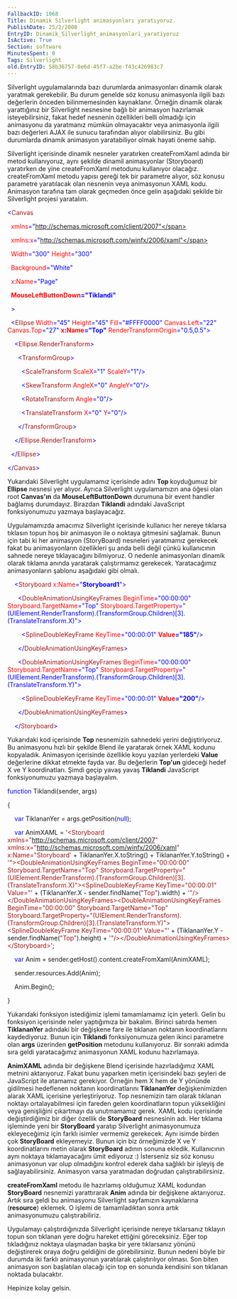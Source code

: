 ```yaml
---
FallbackID: 1968
Title: Dinamik Silverlight animasyonları yaratıyoruz.
PublishDate: 25/2/2008
EntryID: Dinamik_Silverlight_animasyonlari_yaratiyoruz
IsActive: True
Section: software
MinutesSpent: 0
Tags: Silverlight
old.EntryID: 58b36757-8e6d-45f7-a2be-f43c426983c7
---
```

Silverlight uygulamalarında bazı durumlarda animasyonları dinamik olarak
yaratmak gerekebilir. Bu durum genelde söz konusu animasyonla ilgili
bazı değerlerin önceden bilinmemesinden kaynaklanır. Örneğin dinamik
olarak yarattığınız bir Silverlight nesnesine bağlı bir animasyon
hazırlamak isteyebilirsiniz, fakat hedef nesnenin özellikleri belli
olmadığı için animasyonu da yaratmanız mümkün olmayacaktır veya
animasyonla ilgili bazı değerleri AJAX ile sunucu tarafından alıyor
olabilirsiniz. Bu gibi durumlarda dinamik animasyon yaratabiliyor olmak
hayati öneme sahip.

Silverlight içerisinde dinamik nesneler yaratırken createFromXaml adında
bir metod kullanıyoruz, aynı şekilde dinamil animasyonlar (Storyboard)
yaratırken de yine createFromXaml metodunu kullanıyor olacağız.
createFromXaml metodu yapısı gereği tek bir parametre alıyor, söz konusu
parametre yaratılacak olan nesnenin veya animasyonun XAML kodu.
Animasyon tarafına tam olarak geçmeden önce gelin aşağıdaki şekilde bir
Silverlight projesi yaratalım.

<span style="color: blue;">\<</span><span
style="color: #a31515;">Canvas</span>

<span style="color: red;">  xmlns</span><span
style="color: blue;">="http://schemas.microsoft.com/client/2007"</span>

<span style="color: red;">  xmlns</span><span
style="color: blue;">:</span><span style="color: red;">x</span><span
style="color: blue;">="http://schemas.microsoft.com/winfx/2006/xaml"</span>

<span style="color: red;">  Width</span><span
style="color: blue;">="300"</span><span style="color: red;">
Height</span><span style="color: blue;">="300"</span>

<span style="color: red;">  Background</span><span
style="color: blue;">="White"</span>

<span style="color: red;">  x</span><span
style="color: blue;">:</span><span style="color: red;">Name</span><span
style="color: blue;">="Page"</span>

<span style="color: red;">  **MouseLeftButtonDown**</span><span
style="color: blue;">**="Tiklandi"**</span>

<span style="color: blue;">  \></span>

<span style="color: #a31515;">  </span><span
style="color: blue;">\<</span><span
style="color: #a31515;">Ellipse</span><span style="color: red;">
Width</span><span style="color: blue;">="45"</span><span
style="color: red;"> Height</span><span
style="color: blue;">="45"</span><span style="color: red;">
Fill</span><span style="color: blue;">="\#FFFF0000"</span><span
style="color: red;"> Canvas.Left</span><span
style="color: blue;">="22"</span><span style="color: red;">
Canvas.Top</span><span style="color: blue;">="27"</span><span
style="color: red;"> **x**</span><span
style="color: blue;">**:**</span><span
style="color: red;">**Name**</span><span
style="color: blue;">**="Top"**</span><span style="color: red;">
RenderTransformOrigin</span><span
style="color: blue;">="0.5,0.5"\></span>

<span style="color: #a31515;">    </span><span
style="color: blue;">\<</span><span
style="color: #a31515;">Ellipse.RenderTransform</span><span
style="color: blue;">\></span>

<span style="color: #a31515;">      </span><span
style="color: blue;">\<</span><span
style="color: #a31515;">TransformGroup</span><span
style="color: blue;">\></span>

<span style="color: #a31515;">        </span><span
style="color: blue;">\<</span><span
style="color: #a31515;">ScaleTransform</span><span style="color: red;">
ScaleX</span><span style="color: blue;">="1"</span><span
style="color: red;"> ScaleY</span><span
style="color: blue;">="1"/\></span>

<span style="color: #a31515;">        </span><span
style="color: blue;">\<</span><span
style="color: #a31515;">SkewTransform</span><span style="color: red;">
AngleX</span><span style="color: blue;">="0"</span><span
style="color: red;"> AngleY</span><span
style="color: blue;">="0"/\></span>

<span style="color: #a31515;">        </span><span
style="color: blue;">\<</span><span
style="color: #a31515;">RotateTransform</span><span style="color: red;">
Angle</span><span style="color: blue;">="0"/\></span>

<span style="color: #a31515;">        </span><span
style="color: blue;">\<</span><span
style="color: #a31515;">TranslateTransform</span><span
style="color: red;"> X</span><span style="color: blue;">="0"</span><span
style="color: red;"> Y</span><span style="color: blue;">="0"/\></span>

<span style="color: #a31515;">      </span><span
style="color: blue;">\</</span><span
style="color: #a31515;">TransformGroup</span><span
style="color: blue;">\></span>

<span style="color: #a31515;">    </span><span
style="color: blue;">\</</span><span
style="color: #a31515;">Ellipse.RenderTransform</span><span
style="color: blue;">\></span>

<span style="color: #a31515;">  </span><span
style="color: blue;">\</</span><span
style="color: #a31515;">Ellipse</span><span
style="color: blue;">\></span>

<span style="color: blue;">\</</span><span
style="color: #a31515;">Canvas</span><span
style="color: blue;">\></span>

Yukarıdaki Silverlight uygulamamız içerisinde adını **Top** koyduğumuz
bir **Ellipse** nesnesi yer alıyor. Ayrıca Silverlight uygulamamızın ana
öğesi olan root **Canvas'ın** da **MouseLeftButtonDown** durumuna bir
event handler bağlamış durumdayız. Birazdan **Tiklandi** adındaki
JavaScript fonksiyonumuzu yazmaya başlayacağız.

Uygulamamızda amacımız Silverlight içerisinde kullanıcı her nereye
tıklarsa tıklasın topun hoş bir animasyon ile o noktaya gitmesini
sağlamak. Bunun için tabi ki her animasyon (StoryBoard) nesneleri
yaratmamız gerekecek fakat bu animasyonların özellikleri şu anda belli
değil çünkü kullanıcının sahnede nereye tıklayacağını bilmiyoruz. O
nedenle animasyonları dinamik olarak tıklama anında yaratarak
çalıştırmamız gerekecek. Yaratacağımız animasyonların şablonu aşağıdaki
gibi olmalı.

<span style="color: #a31515;">    </span><span
style="color: blue;">\<</span><span
style="color: #a31515;">Storyboard</span><span style="color: red;">
x</span><span style="color: blue;">:</span><span
style="color: red;">Name</span><span
style="color: blue;">="**Storyboard1**"\></span>

<span style="color: #a31515;">      </span><span
style="color: blue;">\<</span><span
style="color: #a31515;">DoubleAnimationUsingKeyFrames</span><span
style="color: red;"> BeginTime</span><span
style="color: blue;">="00:00:00"</span><span style="color: red;">
Storyboard.TargetName</span><span
style="color: blue;">="Top"</span><span style="color: red;">
Storyboard.TargetProperty</span><span
style="color: blue;">="(UIElement.RenderTransform).(TransformGroup.Children)[3].(TranslateTransform.X)"\></span>

<span style="color: #a31515;">        </span><span
style="color: blue;">\<</span><span
style="color: #a31515;">SplineDoubleKeyFrame</span><span
style="color: red;"> KeyTime</span><span
style="color: blue;">="00:00:01"</span><span style="color: red;">
**Value**</span><span style="color: blue;">**="185"**/\></span>

<span style="color: #a31515;">      </span><span
style="color: blue;">\</</span><span
style="color: #a31515;">DoubleAnimationUsingKeyFrames</span><span
style="color: blue;">\></span>

<span style="color: #a31515;">      </span><span
style="color: blue;">\<</span><span
style="color: #a31515;">DoubleAnimationUsingKeyFrames</span><span
style="color: red;"> BeginTime</span><span
style="color: blue;">="00:00:00"</span><span style="color: red;">
Storyboard.TargetName</span><span
style="color: blue;">="Top"</span><span style="color: red;">
Storyboard.TargetProperty</span><span
style="color: blue;">="(UIElement.RenderTransform).(TransformGroup.Children)[3].(TranslateTransform.Y)"\></span>

<span style="color: #a31515;">        </span><span
style="color: blue;">\<</span><span
style="color: #a31515;">SplineDoubleKeyFrame</span><span
style="color: red;"> KeyTime</span><span
style="color: blue;">="00:00:01"</span><span style="color: red;">
**Value**</span><span style="color: blue;">**="200"**/\></span>

<span style="color: #a31515;">      </span><span
style="color: blue;">\</</span><span
style="color: #a31515;">DoubleAnimationUsingKeyFrames</span><span
style="color: blue;">\></span>

<span style="color: #a31515;">    </span><span
style="color: blue;">\</</span><span
style="color: #a31515;">Storyboard</span><span
style="color: blue;">\></span>

Yukarıdaki kod içerisinde **Top** nesnemizin sahnedeki yerini
değiştiriyoruz. Bu animasyonu hızlı bir şekilde Blend ile yaratarak
örnek XAML kodunu kopyaladık. Animasyon içerisinde özellikle koyu
yazılan yerlerdeki **Value** değerlerine dikkat etmekte fayda var. Bu
değerlerin **Top'un** gideceği hedef X ve Y koordinatları. Şimdi geçip
yavaş yavaş **Tiklandi** JavaScript fonksiyonumuzu yazmaya başlayalım.

<span style="color: blue;">function</span> Tiklandi(sender, args)

{

    <span style="color: blue;">var</span> TiklananYer =
args.getPosition(<span style="color: blue;">null</span>);

    <span style="color: blue;">var</span> AnimXAML = <span
style="color: #a31515;">'\<Storyboard
xmlns="http://schemas.microsoft.com/client/2007"
xmlns:x="http://schemas.microsoft.com/winfx/2006/xaml"
x:Name="Storyboard'</span> + TiklananYer.X.toString() +
TiklananYer.Y.toString() + <span
style="color: #a31515;">'"\>\<DoubleAnimationUsingKeyFrames
BeginTime="00:00:00" Storyboard.TargetName="Top"
Storyboard.TargetProperty="(UIElement.RenderTransform).(TransformGroup.Children)[3].(TranslateTransform.X)"\>\<SplineDoubleKeyFrame
KeyTime="00:00:01" Value="'</span> + (TiklananYer.X -
sender.findName(<span style="color: #a31515;">"Top"</span>).width) +
<span
style="color: #a31515;">'"/\>\</DoubleAnimationUsingKeyFrames\>\<DoubleAnimationUsingKeyFrames
BeginTime="00:00:00" Storyboard.TargetName="Top"
Storyboard.TargetProperty="(UIElement.RenderTransform).(TransformGroup.Children)[3].(TranslateTransform.Y)"\>\<SplineDoubleKeyFrame
KeyTime="00:00:01" Value="'</span> + (TiklananYer.Y -
sender.findName(<span style="color: #a31515;">"Top"</span>).height) +
<span
style="color: #a31515;">'"/\>\</DoubleAnimationUsingKeyFrames\>\</Storyboard\>'</span>;

    <span style="color: blue;">var</span> Anim =
sender.getHost().content.createFromXaml(AnimXAML);

    sender.resources.Add(Anim);

    Anim.Begin();

}

Yukarıdaki fonksiyon istediğimiz işlemi tamamlamamız için yeterli. Gelin
bu fonksiyon içerisinde neler yaptığımıza bir bakalım. Birinci satırda
hemen **TiklananYer** adındaki bir değişkene fare ile tıklanan noktanın
koordinatlarını kaydediyoruz. Bunun için **Tiklandi** fonksiyonumuza
gelen ikinci parametre olan **args** üzerinden **getPosition** metodunu
kullanıyoruz. Bir sonraki adımda sıra geldi yaratacağımız animasyonun
XAML kodunu hazırlamaya.

**AnimXAML** adında bir değişkene Blend içerisinde hazırladığımız XAML
metnini aktarıyoruz. Fakat bunu yaparken metin içerisindeki bazı şeyleri
de JavaScript ile atamamız gerekiyor. Örneğin hem X hem de Y yönünde
gidilmesi hedeflenen noktanın koordinatlarını **TiklananYer**
değişkenimizden alarak XAML içerisine yerleştiriyoruz. Top nesnemizin
tam olarak tıklanan noktayı ortalayabilmesi için fareden gelen
koordinatların topun yüksekliğini veya genişliğini çıkartmayı da
unutmamamız gerek. XAML kodu içerisinde değiştirdiğimiz bir diğer
özellik de **StoryBoard** nesnesinin adı. Her tıklama işleminde yeni bir
**StoryBoard** yaratıp Silverlight animasyonumuza ekleyeceğimiz için
farklı isimler vermemiz gerekecek. Aynı isimde birden çok **StoryBoard**
ekleyemeyiz. Bunun için biz örneğimizde X ve Y koordinatlarını metin
olarak **StoryBoard** adının sonuna ekledik. Kullanıcının aynı noktaya
tıklamayacağını ümit ediyoruz :) İsterseniz siz söz konusu animasyonun
var olup olmadığını kontrol ederek daha sağlıklı bir işleyiş de
sağlayabilirsiniz. Animasyon varsa yaratmadan doğrudan
çalıştırabilirsiniz.

**createFromXaml** metodu ile hazırlamış olduğumuz XAML kodundan
**StoryBoard** nesnemizi yarattırarak **Anim** adında bir değişkene
aktarıyoruz. Artık sıra geldi bu animasyonu Silverlight sayfamızın
kaynaklarına (**resource**) eklemek. O işlemi de tamamladıktan sonra
artık animasyonumuzu çalıştırabiliriz.

Uygulamayı çalıştırdığınızda Silverlight içerisinde nereye tıklarsanız
tıklayın topun son tıklanan yere doğru hareket ettiğini göreceksiniz.
Eğer top tıkladığınız noktaya ulaşmadan başka bir yere tıklarsanız
yönünü değiştirerek oraya doğru geldiğini de görebilirsiniz. Bunun
nedeni böyle bir durumda iki farklı animasyonun yaratılarak
çalıştırılıyor olması. Son biten animasyon son başlatılan olacağı için
top en sonunda kendisini son tıklanan noktada bulacaktır.

Hepinize kolay gelsin.


